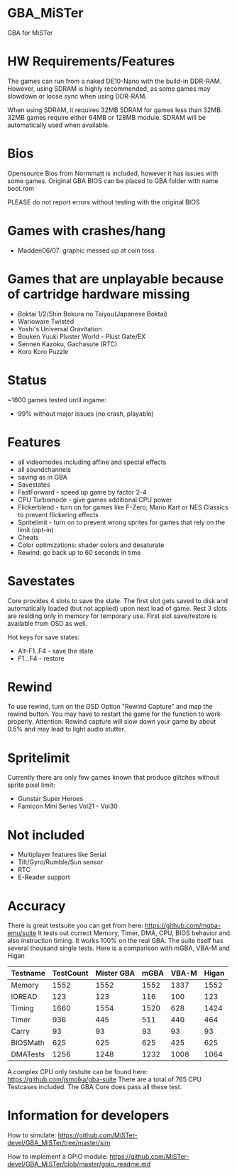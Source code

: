 # GBA_MiSTer
GBA for MiSTer

# HW Requirements/Features
The games can run from a naked DE10-Nano with the build-in DDR-RAM.
However, using SDRAM is highly recommended, as some games may slowdown or loose sync when using DDR-RAM.

When using SDRAM, it requires 32MB SDRAM for games less than 32MB. 32MB games require either 64MB or 128MB module.
SDRAM will be automatically used when available.

# Bios
Opensource Bios from Normmatt is included, however it has issues with some games.
Original GBA BIOS can be placed to GBA folder with name boot.rom

PLEASE do not report errors without testing with the original BIOS

# Games with crashes/hang
- Madden06/07: graphic messed up at coin toss

# Games that are unplayable because of cartridge hardware missing
- Boktai 1/2/Shin Bokura no Taiyou(Japanese Boktai)
- Warioware Twisted
- Yoshi's Universal Gravitation
- Bouken Yuuki Pluster World - Plust Gate/EX
- Sennen Kazoku, Gachasute (RTC)
- Koro Koro Puzzle

# Status
~1600 games tested until ingame:
- 99% without major issues (no crash, playable)

# Features
- all videomodes including affine and special effects
- all soundchannels
- saving as in GBA
- Savestates
- FastForward - speed up game by factor 2-4
- CPU Turbomode - give games additional CPU power
- Flickerblend - turn on for games like F-Zero, Mario Kart or NES Classics to prevent flickering effects
- Spritelimit - turn on to prevent wrong sprites for games that rely on the limit (opt-in)
- Cheats
- Color optimizations: shader colors and desaturate
- Rewind: go back up to 60 seconds in time

# Savestates
Core provides 4 slots to save the state. The first slot gets saved to disk and automatically loaded (but not applied)
upon next load of game. Rest 3 slots are residing only in memory for temporary use.
First slot save/restore is available from OSD as well. 


Hot keys for save states:
- Alt-F1..F4 - save the state
- F1...F4 - restore

# Rewind
To use rewind, turn on the OSD Option "Rewind Capture" and map the rewind button.
You may have to restart the game for the function to work properly.
Attention: Rewind capture will slow down your game by about 0.5% and may lead to light audio stutter.

# Spritelimit
Currently there are only few games known that produce glitches without sprite pixel limit:
- Gunstar Super Heroes
- Famicon Mini Series Vol21 - Vol30

# Not included
- Multiplayer features like Serial
- Tilt/Gyro/Rumble/Sun sensor
- RTC
- E-Reader support

# Accuracy

There is great testsuite you can get from here: https://github.com/mgba-emu/suite
It tests out correct Memory, Timer, DMA, CPU, BIOS behavior and also instruction timing. It works 100% on the real GBA.
The suite itself has several thousand single tests. Here is a comparison with mGBA, VBA-M and Higan

Testname | TestCount | Mister GBA| mGBA | VBA-M | Higan
---------|-----------|-----------|------|-------|-------
Memory   |      1552 |  1552     | 1552 |  1337 | 1552
IOREAD   |       123 |   123     |  116 |   100 |  123
Timing   |      1660 |  1554     | 1520 |   628 | 1424
Timer    |       936 |   445     |  511 |   440 |  464
Carry    |        93 |    93     |   93 |    93 |   93
BIOSMath |       625 |   625     |  625 |   425 |  625
DMATests |      1256 |  1248     | 1232 |  1008 | 1064

A complex CPU only testuite can be found here: https://github.com/jsmolka/gba-suite
There are a total of 765 CPU Testcases included. 
The GBA Core does pass all these test.

# Information for developers

How to simulate:
https://github.com/MiSTer-devel/GBA_MiSTer/tree/master/sim

How to implement a GPIO module:
https://github.com/MiSTer-devel/GBA_MiSTer/blob/master/gpio_readme.md
